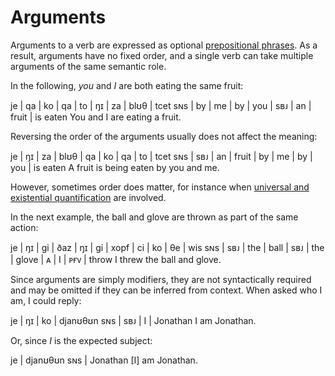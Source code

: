 # Arguments

Arguments to a verb are expressed as optional [prepositional
phrases](./prepositional-phrases.md). As a result, arguments have no fixed
order, and a single verb can take multiple arguments of the same semantic role.

In the following, _you_ and _I_ are both eating the same fruit:

<gloss>
je  | qa | ko | qa | to  | ŋɪ  | za | blʊθ  | tcet
sɴs | by | me | by | you | sʙᴊ | an | fruit | is eaten
You and I are eating a fruit.
</gloss>

Reversing the order of the arguments usually does not affect the meaning:

<gloss>
je  | ŋɪ  | za | blʊθ  | qa | ko | qa | to  | tcet
sɴs | sʙᴊ | an | fruit | by | me | by | you | is eaten
A fruit is being eaten by you and me.
</gloss>

However, sometimes order does matter, for instance when [universal and
existential quantification](./determiner-phrases.md#ordering-determiner-phrases)
are involved.

In the next example, the ball and glove are thrown as part of the same action:

<gloss>
je  | ŋɪ  | gi  | ðaz  | ŋɪ  | gi  | xopf  | ci | ko | θe  | wis
sɴs | sʙᴊ | the | ball | sʙᴊ | the | glove | ᴀ  | I  | ᴘғᴠ | throw
I threw the ball and glove.
</gloss>

Since arguments are simply modifiers, they are not syntactically required and
may be omitted if they can be inferred from context. When asked who I am, I
could reply:

<gloss>
je  | ŋɪ  | ko | djanʊθʊn
sɴs | sʙᴊ | I  | Jonathan
I am Jonathan.
</gloss>

Or, since _I_ is the expected subject:

<gloss>
je  | djanʊθʊn
sɴs | Jonathan
[I] am Jonathan.
</gloss>
